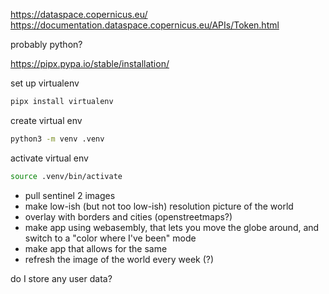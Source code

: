 https://dataspace.copernicus.eu/
https://documentation.dataspace.copernicus.eu/APIs/Token.html

probably python?

https://pipx.pypa.io/stable/installation/

set up virtualenv
```bash
pipx install virtualenv
```

create virtual env
```bash
python3 -m venv .venv
```

activate virtual env
```bash
source .venv/bin/activate
```

* pull sentinel 2 images
* make low-ish (but not too low-ish) resolution picture of the world
* overlay with borders and cities (openstreetmaps?)
* make app using webasembly, that lets you move the globe around, and switch to a "color where I've been" mode
* make app that allows for the same
* refresh the image of the world every week (?)

do I store any user data?
